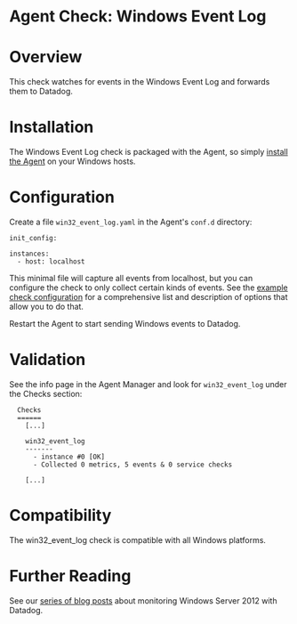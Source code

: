 # Agent Check: Windows Event Log

# Overview

This check watches for events in the Windows Event Log and forwards them to Datadog.

# Installation

The Windows Event Log check is packaged with the Agent, so simply [install the Agent](https://app.datadoghq.com/account/settings#agent) on your Windows hosts.

# Configuration

Create a file `win32_event_log.yaml` in the Agent's `conf.d` directory:

```
init_config:

instances:
  - host: localhost
```

This minimal file will capture all events from localhost, but you can configure the check to only collect certain kinds of events. See the [example check configuration](https://github.com/DataDog/integrations-core/blob/master/win32_event_log/conf.yaml.example) for a comprehensive list and description of options that allow you to do that.

Restart the Agent to start sending Windows events to Datadog.

# Validation

See the info page in the Agent Manager and look for `win32_event_log` under the Checks section:

```
  Checks
  ======
    [...]

    win32_event_log
    -------
      - instance #0 [OK]
      - Collected 0 metrics, 5 events & 0 service checks

    [...]
```

# Compatibility

The win32_event_log check is compatible with all Windows platforms.

# Further Reading

See our [series of blog posts](https://www.datadoghq.com/blog/monitoring-windows-server-2012) about monitoring Windows Server 2012 with Datadog.